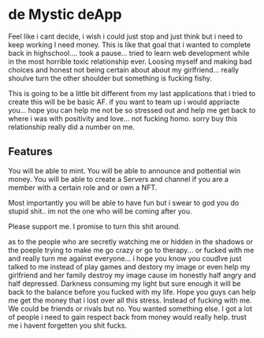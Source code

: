 

# de Mystic deApp

Feel like i cant decide, i wish i could just stop and just think but i need to keep working I need money. This is like that goal that i wanted to complete back in highschool.... took a pause... tried to learn web development while in the most horrible toxic relationship ever. Loosing myself and making bad choices and honest not being certain about about my girlfriend... really shoulve turn the other shoulder but something is fucking fishy.


This is going to be a little bit different from my last applications that i tried to create this will be be basic AF. if you want to team up i would appriacte you... hope you can help me not be so stressed out and help me get back to where i was with positivity and love... not fucking homo. sorry buy this relationship really did a number on me.


## Features

You will be able to mint.
You will be able to announce and pottential win money.
You will be able to create a Servers and channel if you are a member with a certain role and or own a NFT.

Most importantly you will be able to have fun but i swear to god you do stupid shit.. im not the one who will be coming after you.


Please support me. I promise to turn this shit around.

as to the people who are secretly watching me or hidden in the shadows or the poeple trying to make me go crazy or go to therapy... or fucked with me and really turn me against everyone... i hope you know you coudlve just talked to me instead of play games and destory my image or even help my girlfriend and her family destroy my image cause im honestly half angry and half depressed. Darkness consuming my light but sure enough it will be back to the balance before you fucked with my life. Hope you guys can help me get the money that i lost over all this stress. Instead of fucking with me. We could be friends or rivals but no. You wanted something else. I got a lot of people i need to gain respect back from money would really help. trust me i havent forgetten you shit fucks. 